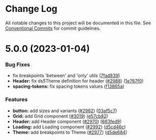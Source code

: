 # Change Log

All notable changes to this project will be documented in this file.
See [Conventional Commits](https://conventionalcommits.org) for commit guidelines.

# 5.0.0 (2023-01-04)

### Bug Fixes

- fix breakpoints 'between' and 'only' utils ([7fad839](https://github.com/lumada-design/hv-uikit-react/commit/7fad839873871d3f739340fe148e4888cffe6c42))
- **Header:** fix ds5Theme definition for header ([#2988](https://github.com/lumada-design/hv-uikit-react/issues/2988)) ([1e767f0](https://github.com/lumada-design/hv-uikit-react/commit/1e767f061175c80796e2a64046ee7f306299ebf8))
- **spacing-tokens:** fix spacing tokens values ([f13865a](https://github.com/lumada-design/hv-uikit-react/commit/f13865aa6413488e05984dfde704b6a1e2dcce93))

### Features

- **button:** add sizes and variants ([#2962](https://github.com/lumada-design/hv-uikit-react/issues/2962)) ([03af5c7](https://github.com/lumada-design/hv-uikit-react/commit/03af5c78e8634aa7af04cb870048b3f16cffaa95))
- **Grid:** add Grid component ([#3019](https://github.com/lumada-design/hv-uikit-react/issues/3019)) ([e57cb82](https://github.com/lumada-design/hv-uikit-react/commit/e57cb82df6495a42f1d19cfac39a99158283f301))
- **Header:** add Header component ([#2970](https://github.com/lumada-design/hv-uikit-react/issues/2970)) ([663fed9](https://github.com/lumada-design/hv-uikit-react/commit/663fed9dd216c113642e0f7e6932edcca000093c))
- **Loading:** add Loading component ([#2992](https://github.com/lumada-design/hv-uikit-react/issues/2992)) ([d5cd46c](https://github.com/lumada-design/hv-uikit-react/commit/d5cd46c290f83fbf7b9f5daece69bc6b284d688b))
- **Theme:** add breakpoints to Theme ([#2977](https://github.com/lumada-design/hv-uikit-react/issues/2977)) ([d5de684](https://github.com/lumada-design/hv-uikit-react/commit/d5de684c03f48cebdd8641e0ec9c0b8b08e05955))
